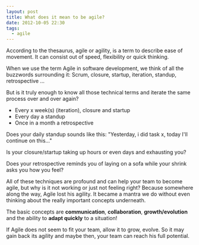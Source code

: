 ```yaml
---
layout: post
title: What does it mean to be agile?
date: 2012-10-05 22:30
tags:
  - agile
---
```


According to the thesaurus, agile or agility, is a term to describe ease of movement. It can consist out of speed, flexibility or quick thinking.

When we use the term Agile in software development, we think of all the buzzwords surrounding it: Scrum, closure, startup, iteration, standup, retrospective ...

But is it truly enough to know all those technical terms and iterate the same process over and over again?

- Every x week(s) (iteration), closure and startup
- Every day a standup
- Once in a month a retrospective

Does your daily standup sounds like this: "Yesterday, i did task x, today I'll continue on this..."

Is your closure/startup taking up hours or even days and exhausting you?

Does your retrospective reminds you of laying on a sofa while your shrink asks you how you feel?

All of these techniques are profound and can help your team to become agile, but why is it not working or just not feeling right?
Because somewhere along the way, Agile lost his agility. It became a mantra we do without even thinking about the really important concepts underneath.

The basic concepts are **communication**, **collaboration**, **growth/evolution** and the ability to **adapt quickly** to a situation!

If Agile does not seem to fit your team, allow it to grow, evolve. So it may gain back its agility and maybe then, your team can reach his full potential.
